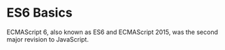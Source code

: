 # ES6 Basics

ECMAScript 6, also known as ES6 and ECMAScript 2015, was the second major revision to JavaScript.
